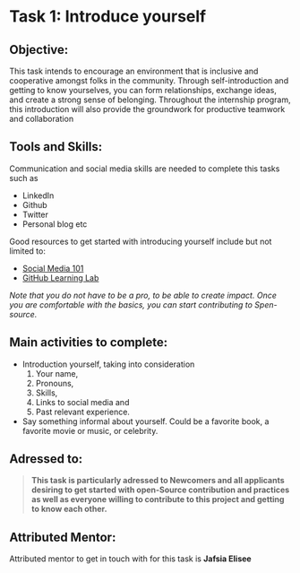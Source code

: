 # Task 1: Introduce yourself

## Objective:  
This task intends to encourage an environment that is inclusive and cooperative amongst folks in the community. 
Through self-introduction and getting to know yourselves, you can form relationships, exchange ideas, and create a strong sense of belonging. Throughout the internship program, this introduction will also provide the groundwork for productive teamwork and collaboration

## Tools and Skills: 
Communication and social media skills are needed to complete this tasks such as
- LinkedIn
- Github
- Twitter
- Personal blog 
etc

Good resources to get started with introducing yourself include but not limited to:
- [Social Media 101](https://interruptmedia.com/social-media-101-the-ultimate-guide-to-growing-your-business-with-social-media-marketing/)
- [GitHub Learning Lab](https://lab.github.com/)

_Note that you do not have to be a pro, to be able to create impact. 
Once you are comfortable with the basics, you can start contributing to Spen-source._

## Main activities to complete: 
- Introduction yourself, taking into consideration
  1. Your name,
  2. Pronouns,
  3. Skills,
  4. Links to social media  and
  5. Past relevant experience.
- Say something informal about yourself. Could be a favorite book, a favorite movie or music, or celebrity.

## Adressed to:
>**This task is particularly adressed to Newcomers and all applicants desiring to get started with open-Source contribution and practices as well as everyone willing to contribute to this project and getting to know each other.**

## Attributed Mentor:
Attributed mentor to get in touch with for this task is **Jafsia Elisee**

